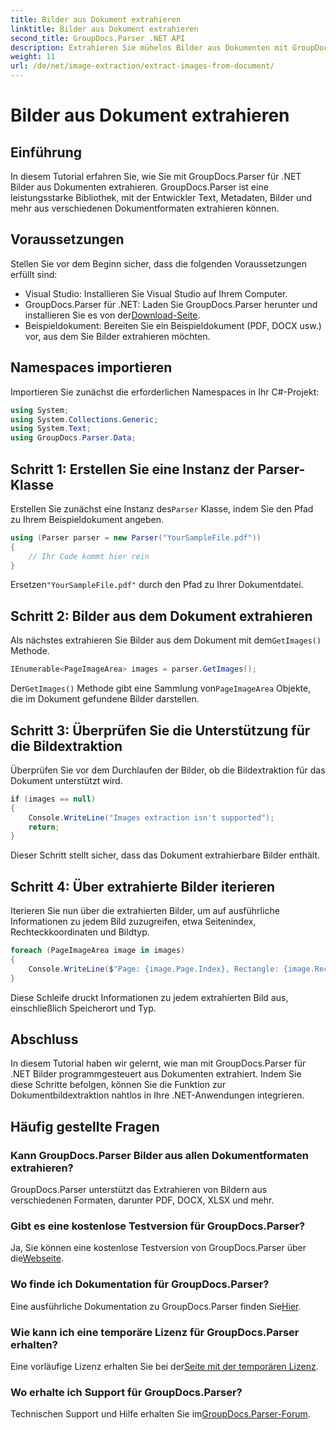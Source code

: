 ```yaml
---
title: Bilder aus Dokument extrahieren
linktitle: Bilder aus Dokument extrahieren
second_title: GroupDocs.Parser .NET API
description: Extrahieren Sie mühelos Bilder aus Dokumenten mit GroupDocs.Parser für .NET. Ihre Dokumentverarbeitungsfunktionen und die Optimierung von Bildextraktionsaufgaben sind effizient.
weight: 11
url: /de/net/image-extraction/extract-images-from-document/
---
```


# Bilder aus Dokument extrahieren

## Einführung
In diesem Tutorial erfahren Sie, wie Sie mit GroupDocs.Parser für .NET Bilder aus Dokumenten extrahieren. GroupDocs.Parser ist eine leistungsstarke Bibliothek, mit der Entwickler Text, Metadaten, Bilder und mehr aus verschiedenen Dokumentformaten extrahieren können.
## Voraussetzungen
Stellen Sie vor dem Beginn sicher, dass die folgenden Voraussetzungen erfüllt sind:
- Visual Studio: Installieren Sie Visual Studio auf Ihrem Computer.
-  GroupDocs.Parser für .NET: Laden Sie GroupDocs.Parser herunter und installieren Sie es von der[Download-Seite](https://releases.groupdocs.com/parser/net/).
- Beispieldokument: Bereiten Sie ein Beispieldokument (PDF, DOCX usw.) vor, aus dem Sie Bilder extrahieren möchten.

## Namespaces importieren
Importieren Sie zunächst die erforderlichen Namespaces in Ihr C#-Projekt:
```csharp
using System;
using System.Collections.Generic;
using System.Text;
using GroupDocs.Parser.Data;
```
## Schritt 1: Erstellen Sie eine Instanz der Parser-Klasse
 Erstellen Sie zunächst eine Instanz des`Parser` Klasse, indem Sie den Pfad zu Ihrem Beispieldokument angeben.
```csharp
using (Parser parser = new Parser("YourSampleFile.pdf"))
{
    // Ihr Code kommt hier rein
}
```
 Ersetzen`"YourSampleFile.pdf"` durch den Pfad zu Ihrer Dokumentdatei.
## Schritt 2: Bilder aus dem Dokument extrahieren
 Als nächstes extrahieren Sie Bilder aus dem Dokument mit dem`GetImages()` Methode.
```csharp
IEnumerable<PageImageArea> images = parser.GetImages();
```
 Der`GetImages()` Methode gibt eine Sammlung von`PageImageArea` Objekte, die im Dokument gefundene Bilder darstellen.
## Schritt 3: Überprüfen Sie die Unterstützung für die Bildextraktion
Überprüfen Sie vor dem Durchlaufen der Bilder, ob die Bildextraktion für das Dokument unterstützt wird.
```csharp
if (images == null)
{
    Console.WriteLine("Images extraction isn't supported");
    return;
}
```
Dieser Schritt stellt sicher, dass das Dokument extrahierbare Bilder enthält.
## Schritt 4: Über extrahierte Bilder iterieren
Iterieren Sie nun über die extrahierten Bilder, um auf ausführliche Informationen zu jedem Bild zuzugreifen, etwa Seitenindex, Rechteckkoordinaten und Bildtyp.
```csharp
foreach (PageImageArea image in images)
{
    Console.WriteLine($"Page: {image.Page.Index}, Rectangle: {image.Rectangle}, Type: {image.FileType}");
}
```
Diese Schleife druckt Informationen zu jedem extrahierten Bild aus, einschließlich Speicherort und Typ.

## Abschluss
In diesem Tutorial haben wir gelernt, wie man mit GroupDocs.Parser für .NET Bilder programmgesteuert aus Dokumenten extrahiert. Indem Sie diese Schritte befolgen, können Sie die Funktion zur Dokumentbildextraktion nahtlos in Ihre .NET-Anwendungen integrieren.

## Häufig gestellte Fragen
### Kann GroupDocs.Parser Bilder aus allen Dokumentformaten extrahieren?
GroupDocs.Parser unterstützt das Extrahieren von Bildern aus verschiedenen Formaten, darunter PDF, DOCX, XLSX und mehr.
### Gibt es eine kostenlose Testversion für GroupDocs.Parser?
 Ja, Sie können eine kostenlose Testversion von GroupDocs.Parser über die[Webseite](https://releases.groupdocs.com/).
### Wo finde ich Dokumentation für GroupDocs.Parser?
 Eine ausführliche Dokumentation zu GroupDocs.Parser finden Sie[Hier](https://tutorials.groupdocs.com/parser/net/).
### Wie kann ich eine temporäre Lizenz für GroupDocs.Parser erhalten?
 Eine vorläufige Lizenz erhalten Sie bei der[Seite mit der temporären Lizenz](https://purchase.groupdocs.com/temporary-license/).
### Wo erhalte ich Support für GroupDocs.Parser?
 Technischen Support und Hilfe erhalten Sie im[GroupDocs.Parser-Forum](https://forum.groupdocs.com/c/parser/17).